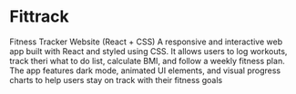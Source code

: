 # Fittrack
Fitness Tracker Website (React + CSS)
A responsive and interactive web app built with React and styled using CSS. It allows users to log workouts, track theri what to do list, calculate BMI, and follow a weekly fitness plan. The app features dark mode, animated UI elements, and visual progress charts to help users stay on track with their fitness goals
